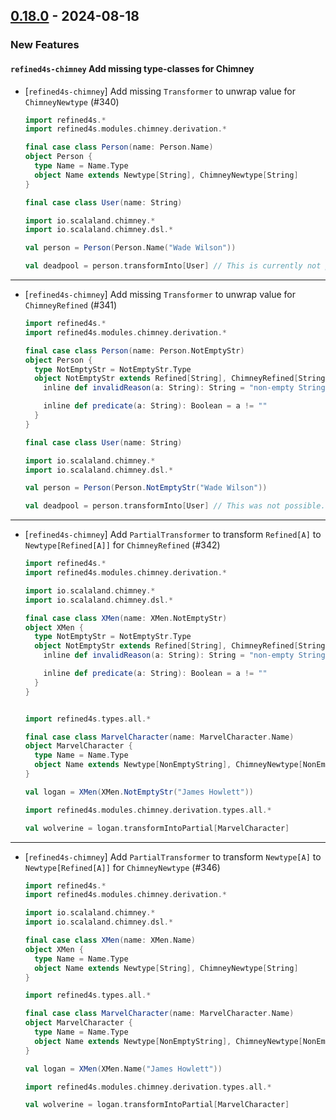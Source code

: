 ## [0.18.0](https://github.com/kevin-lee/refined4s/issues?q=is%3Aissue+is%3Aclosed+-label%3Ainvalid+-label%3Awontfix+milestone%3Am18) - 2024-08-18


### New Features

#### `refined4s-chimney` Add missing type-classes for Chimney

* [`refined4s-chimney`] Add missing `Transformer` to unwrap value for `ChimneyNewtype` (#340)

  ```scala 3
  import refined4s.*
  import refined4s.modules.chimney.derivation.*
  
  final case class Person(name: Person.Name)
  object Person {
    type Name = Name.Type
    object Name extends Newtype[String], ChimneyNewtype[String]
  }
  
  final case class User(name: String)
  
  import io.scalaland.chimney.*
  import io.scalaland.chimney.dsl.*
  
  val person = Person(Person.Name("Wade Wilson"))
  
  val deadpool = person.transformInto[User] // This is currently not possible.
  ```
***

* [`refined4s-chimney`] Add missing `Transformer` to unwrap value for `ChimneyRefined` (#341)

  ```scala 3
  import refined4s.*
  import refined4s.modules.chimney.derivation.*
  
  final case class Person(name: Person.NotEmptyStr)
  object Person {
    type NotEmptyStr = NotEmptyStr.Type
    object NotEmptyStr extends Refined[String], ChimneyRefined[String] {
      inline def invalidReason(a: String): String = "non-empty String"
  
      inline def predicate(a: String): Boolean = a != ""
    }
  }
  
  final case class User(name: String)
  
  import io.scalaland.chimney.*
  import io.scalaland.chimney.dsl.*
  
  val person = Person(Person.NotEmptyStr("Wade Wilson"))
  
  val deadpool = person.transformInto[User] // This was not possible.
  ```
***

* [`refined4s-chimney`] Add `PartialTransformer` to transform `Refined[A]` to `Newtype[Refined[A]]` for `ChimneyRefined` (#342)

  ```scala 3
  import refined4s.*
  import refined4s.modules.chimney.derivation.*
  
  import io.scalaland.chimney.*
  import io.scalaland.chimney.dsl.*
  
  final case class XMen(name: XMen.NotEmptyStr)
  object XMen {
    type NotEmptyStr = NotEmptyStr.Type
    object NotEmptyStr extends Refined[String], ChimneyRefined[String] {
      inline def invalidReason(a: String): String = "non-empty String"
  
      inline def predicate(a: String): Boolean = a != ""
    }
  }
  
  
  import refined4s.types.all.*
  
  final case class MarvelCharacter(name: MarvelCharacter.Name)
  object MarvelCharacter {
    type Name = Name.Type
    object Name extends Newtype[NonEmptyString], ChimneyNewtype[NonEmptyString]
  }
  
  val logan = XMen(XMen.NotEmptyStr("James Howlett"))
  
  import refined4s.modules.chimney.derivation.types.all.*
  
  val wolverine = logan.transformIntoPartial[MarvelCharacter]
  ```
***

* [`refined4s-chimney`] Add `PartialTransformer` to transform `Newtype[A]` to `Newtype[Refined[A]]` for `ChimneyNewtype` (#346)

  ```scala 3
  import refined4s.*
  import refined4s.modules.chimney.derivation.*
  
  import io.scalaland.chimney.*
  import io.scalaland.chimney.dsl.*
  
  final case class XMen(name: XMen.Name)
  object XMen {
    type Name = Name.Type
    object Name extends Newtype[String], ChimneyNewtype[String]
  }
  
  import refined4s.types.all.*
  
  final case class MarvelCharacter(name: MarvelCharacter.Name)
  object MarvelCharacter {
    type Name = Name.Type
    object Name extends Newtype[NonEmptyString], ChimneyNewtype[NonEmptyString]
  }
  
  val logan = XMen(XMen.Name("James Howlett"))
  
  import refined4s.modules.chimney.derivation.types.all.*
  
  val wolverine = logan.transformIntoPartial[MarvelCharacter]
  ```
